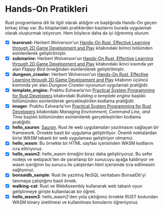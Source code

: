 # Hands-On Pratikleri

Rust programlama dili ile ilgili olarak aldığım ve başlığında Hands-On geçen birkaç kitap var. Bu kitaplardaki pratiklerden bazılarını burada uygulamalı olarak oluşturmak istiyorum. Hem böylece daha da iyi öğrenmiş olurum.

- [x] **learnrust:** Herbert Wolverson'un [Hands-On Rust, Effective Learning through 2D Game Development and Play](https://www.amazon.com/Hands-Rust-Effective-Learning-Development/dp/1680508164) kitabındaki birinci bölümden esinlenilerek geliştirilmiştir.
- [x] **submarine:** Herbert Wolverson'un [Hands-On Rust, Effective Learning through 2D Game Development and Play](https://www.amazon.com/Hands-Rust-Effective-Learning-Development/dp/1680508164) kitabındaki ikinci kısımda yer alan *Flappy Bird* örneğinden esinlenilerek geliştirilmiştir.
- [x] **dungeon_crawler:** Herbert Wolverson'un [Hands-On Rust, Effective Learning through 2D Game Development and Play](https://www.amazon.com/Hands-Rust-Effective-Learning-Development/dp/1680508164) kitabının üçüncü kısmında yer alan *Dungeon Crawler* oyununun uygulamalı pratiğidir.
- [x] **template_engine:** Prabhu Eshwarla'nın [Practical System Programming for Rust Developers](https://www.packtpub.com/product/practical-system-programming-for-rust-developers/9781800560963) kitabındaki *Building a template engine* başlıklı bölümünden esinlenilerek gerçekleştirilen kodlama pratiğidir.
- [x] **imager**: Prabhu Eshwarla'nın [Practical System Programming for Rust Developers](https://www.packtpub.com/product/practical-system-programming-for-rust-developers/9781800560963) kitabındaki *Managing Environment, Command Line, and Time* başlıklı bölümünden esinlenilerek gerçekleştirilen kodlama pratiğidir.
- [x] **hello_sauron**: [Sauron](https://crates.io/crates/sauron), Rust ile web uygulamaları yazılmasını sağlayan bir framework. Örnekte basit bir uygulama geliştiriliyor. Önemli noktalardan birisi *WASM* tabanlı bir web uygulaması geliştiriyor olmamız.
- [x] **hello_wasm**: Bu örnekte bir HTML sayfası içerisinden WASM kodlarını icra ettiriyoruz.
- [x] **hello_wasm2**: hello_wasm örneğini biraz daha geliştiriyoruz. Bu sefer nodejs ve webpack'ten de yararlanıp bir sunucuyu ayağa kaldırıyor ve wasm içeriğinin bu sunucu ile çalıştırılan html içerisinde icra edilmesini sağlıyoruz.
- [x] **bonsaidb_sample**: Rust ile yazılmış NoSQL veritabanı BonsaiDb'yi tanımaya çalıştığımı basit örnek.
- [x] **walking-cat**: Rust ve WebAssembly kullanarak web tabanlı oyun geliştirmeye girişte kullanılacak bir öğreti.
- [x] **hello_wasm3**: hello_wasm2'den yola çıktığımız örnekte RUST kodundan WASM binary üretilmesi ve kullanılması konularını öğreniyoruz.
